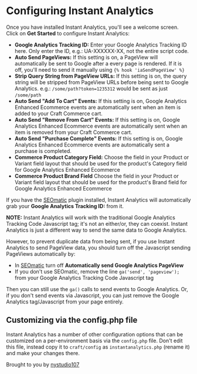 # Configuring Instant Analytics

Once you have installed Instant Analytics, you'll see a welcome screen.  Click on **Get Started** to configure Instant Analytics:

* **Google Analytics Tracking ID:** Enter your Google Analytics Tracking ID here. Only enter the ID, e.g.: UA-XXXXXX-XX, not the entire script code.
* **Auto Send PageViews:** If this setting is on, a PageView will automatically be sent to Google after a every page is rendered. If it is off, you'll need to send it manually using `{% hook 'iaSendPageView' %}`
* **Strip Query String from PageView URLs:** If this setting is on, the query string will be stripped from PageView URLs before being sent to Google Analytics.  e.g.: `/some/path?token=1235312` would be sent as just `/some/path`
* **Auto Send "Add To Cart" Events:** If this setting is on, Google Analytics Enhanced Ecommerce events are automatically sent when an item is added to your Craft Commerce cart.
* **Auto Send "Remove From Cart" Events:** If this setting is on, Google Analytics Enhanced Ecommerce events are automatically sent when an item is removed from your Craft Commerce cart.
* **Auto Send "Purchase Complete" Events:** If this setting is on, Google Analytics Enhanced Ecommerce events are automatically sent a purchase is completed.
* **Commerce Product Category Field:** Choose the field in your Product or Variant field layout that should be used for the product's Category field for Google Analytics Enhanced Ecommerce
* **Commerce Product Brand Field** Choose the field in your Product or Variant field layout that should be used for the product's Brand field for Google Analytics Enhanced Ecommerce

If you have the [SEOmatic](https://github.com/nystudio107/seomatic) plugin installed, Instant Analytics will automatically grab your **Google Analytics Tracking ID:** from it.

**NOTE:** Instant Analytics will work with the traditional Google Analytics Tracking Code Javascript tag; it's not an either/or, they can coexist.  Instant Analytics is just a different way to send the same data to Google Analytics.

However, to prevent duplicate data from being sent, if you use Instant Analytics to send PageView data, you should turn off the Javascript sending PageViews automatically by:

* In [SEOmatic](https://github.com/nystudio107/seomatic) turn off **Automatically send Google Analytics PageView**
* If you don't use SEOmatic, remove the line `ga('send', 'pageview');` from your Google Analytics Tracking Code Javascript tag

Then you can still use the `ga()` calls to send events to Google Analytics.  Or, if you don't send events via Javascript, you can just remove the Google Analytics tag/Javascript from your page entirely.

## Customizing via the config.php file

Instant Analytics has a number of other configuration options that can be customized on a per-environment basis via the `config.php` file.  Don't edit this file, instead copy it to `craft/config` as `instantanalytics.php` (rename it) and make your changes there.

Brought to you by [nystudio107](http://nystudio107.com)
